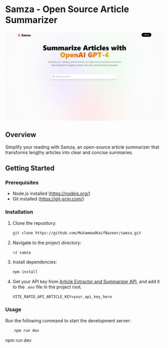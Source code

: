 # Samza - Open Source Article Summarizer

![Samza](public/ScreenShots/samza.png)

## Overview

Simplify your reading with Samza, an open-source article summarizer that transforms lengthy articles into clear and concise summaries.

## Getting Started

### Prerequisites

- Node.js installed (https://nodejs.org/)
- Git installed (https://git-scm.com/)

### Installation

1. Clone the repository:

    ```bash
    git clone https://github.com/MuhammadKaifNazeer/samza.git
    ```

2. Navigate to the project directory:

    ```bash
    cd samza
    ```

3. Install dependencies:

    ```bash
    npm install
    ```

4. Get your API key from [Article Extractor and Summarizer API](https://rapidapi.com/restyler/api/article-extractor-and-summarizer?utm_source=youtube.com%2FJavaScriptMastery&utm_medium=referral&utm_campaign=DevRel), and add it to the `.env` file in the project root.

    ```env
    VITE_RAPID_API_ARTICLE_KEY=your_api_key_here
    ```

### Usage

Run the following command to start the development server:

```bash
    npm run dev
 ```
npm run dev
